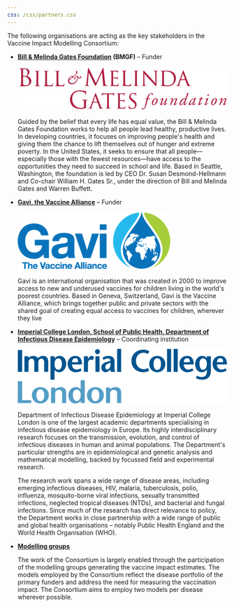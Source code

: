 ```yaml
---
css: /css/partners.css
---
```


The following organisations are acting as the key stakeholders in the Vaccine Impact Modelling Consortium:

- **[Bill & Melinda Gates Foundation](http://www.gatesfoundation.org/) (BMGF)** – Funder

    <a href="http://www.gatesfoundation.org/"><img src="/img/Bill-Melinda-Gates-Foundation-Logo.png" /><a/>
	
    Guided by the belief that every life has equal value, the Bill & Melinda Gates Foundation works to help all people lead healthy, productive lives. In developing countries, it focuses on improving people's health and giving them the chance to lift themselves out of hunger and extreme poverty. In the United States, it seeks to ensure that all people—especially those with the fewest resources—have access to the opportunities they need to succeed in school and life. Based in Seattle, Washington, the foundation is led by CEO Dr. Susan Desmond-Hellmann and Co-chair William H. Gates Sr., under the direction of Bill and Melinda Gates and Warren Buffett.
	
- **[Gavi, the Vaccine Alliance](http://www.gavi.org/)** – Funder

    <a href="http://www.gavi.org/"><img src="/img/Gavi_logo.png" /></a>

    Gavi is an international organisation that was created in 2000 to improve access to new and underused vaccines for children living in the world's poorest countries. Based in Geneva, Switzerland, Gavi is the Vaccine Alliance, which brings together public and private sectors with the shared goal of creating equal access to vaccines for children, wherever they live
	
- **[Imperial College London, School of Public Health, Department of Infectious Disease Epidemiology](https://www.imperial.ac.uk/school-public-health/infectious-disease-epidemiology/)** – Coordinating institution 

    <a href="https://www.imperial.ac.uk/school-public-health/infectious-disease-epidemiology/"><img src="/img/ICL_logo.png" /></a>
	
	Department of Infectious Disease Epidemiology at Imperial College London is one of the largest academic departments specialising in infectious disease epidemiology in Europe. Its highly interdisciplinary research focuses on the transmission, evolution, and control of infectious diseases in human and animal populations. The Department's particular strengths are in epidemiological and genetic analysis and mathematical modelling, backed by focussed field and experimental research.
	
	The research work spans a wide range of disease areas, including emerging infectious diseases, HIV, malaria, tuberculosis, polio, influenza, mosquito-borne viral infections, sexually transmitted infections, neglected tropical diseases (NTDs), and bacterial and fungal infections. Since much of the research has direct relevance to policy, the Department works in close partnership with a wide range of public and global health organisations – notably Public Health England and the World Health Organisation (WHO).
	
- **[Modelling groups](/modellers)**

    The work of the Consortium is largely enabled through the participation of the modelling groups generating the vaccine impact estimates. The models employed by the Consortium reflect the disease portfolio of the primary funders and address the need for measuring the vaccination impact. The Consortium aims to employ two models per disease wherever possible.